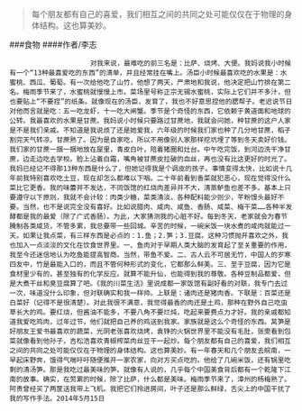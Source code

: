 > 每个朋友都有自己的喜爱，我们相互之间的共同之处可能仅仅在于物理的身体结构。这也算美妙。

###食物
####作者/李志

						对我来说，最难吃的前三名是：比萨、烧烤、大便。我妈说我小时候有一个“13种最喜爱吃的东西”的清单，并且经常挂在嘴上。汤臣小时候最喜欢吃的水果是：水蜜桃、西瓜、葡萄。有一次给他吃了山竹，他想了两天，严肃地和我说，他决定把山竹排在第二名。梅雨季节来了，水蜜桃就慢慢上市。菜场里号称正宗无锡水蜜桃，实际上它们并不多汁，但也要贴上“不要捏”的纸条。就像现在的汤臣，发育了，我也不好意思捏他的腮帮子。老迟说节日对他而言就是吃：五一吃龙虾，十一吃大闸蟹。季节是个奇怪的东西，它依赖于黄道面和地球的公转。我最喜欢的水果是甘蔗。我妈说小时候只要路过甘蔗地，我就会问她，种甘蔗的这户人家是不是我们亲戚。不知道是我说烦了还是她爱我，六年级的时候我们家也种了几分地甘蔗，稻子割完天气转凉，甘蔗熟了。因为是自家吃，所以不用像别人家那样挖坑埋了等到冬天卖好价钱。我们家的甘蔗一捆一捆地放在屋里，青皮白叶，陪着猪圈和灶台。中午吃完饭，到河边洗干净甘蔗，边走边吃去学校。脸上沾着白霜，嘴角被甘蔗皮拉破的血丝，再也没有比这更好的时光了。我妈已经记不得那13种东西是什么了，但她记得我是个调皮的孩子。事情变得太快，比如说十几年前我特别喜欢吃土豆，现在却怎么都难以下咽。二十年前看到香菜就犯恶心，现在觉得没什么菜比它更香。我的味蕾并不发达，不同饭馆的红烧肉差异并不大，清蒸鲈鱼也差不多。基本上只要遵守以下原则，我就不会计较：肉类少糖，菜类清淡，各种配料能少则少，芊粉馒头最好不要。当然，也不是说完全没有喜好。比如说腊肉、咸肉、咸鱼、香肠、咸菜、梅干菜……各种半发酵都是我的最爱（除了广式香肠）。为此，大家猜测我的心脏不好。每到冬天，老家就会为春节腌制各类咸货，不管多累，我总要带一些回城。辛苦的时候，一碗米饭一块水煮的咸肉就能过一天。如果让我点菜，有三样东西是必点的：1.鱼；2.笋；3.豆腐。这种习惯抛开喜欢之外，我也加入一点淡淡的文化在饮食世界里。一、鱼肉对于早期人类大脑的发育起了至关重要的作用，我至今还迷信地认为吃鱼能提高智商。当然，带鱼不爱。二、古人云不可居无竹，中国人的岁寒四友中，竹是最能入口的，而且不管何种形式的变化，它都那么鲜美。三、至于豆腐，因为它是食材里少有的，甚至独有的化学反应。就算不能升仙，也能得到我的尊敬。各种豆制品都爱，但是大煮干丝和臭豆腐算了吧。《我的川菜生活》里说成都一家饭馆有副好看的对联，我专门去过一次，味道没什么印象，但对联确实和我一样帅。上联是：诸肉还是猪肉香。下联是：百菜还是白菜好（记得不是很清楚）。对此我很不满意，我觉得最香的肉还是土鸡，那种在野外自己吃虫草长大的鸡。要红烧，但酱油不能多，不要八角不要烂炖，吃起来要费点力才好。我的亲戚都知道我爱吃鸡肉，过年过节，他们就把自己养的鸡送到我家。家族就是这么个奇怪的东西。莴笋是好朋友王爱书最喜欢的蔬菜，光阴老张喜欢烧烤，袁铮的火锅世界里不能没有毛肚，张雯看到包菜就像看到他孙子，吉松浩喜欢青椒榨菜肉丝豆干一起炒。每个朋友都有自己的喜爱，我们相互之间的共同之处可能仅仅在于物理的身体结构。这也算美妙。有一年春天和几个朋友去皖南，一早起床野奔，饿得气喘吁吁随便推开一家农家，向对方买点吃的。他给了几碗米饭，还有锅里吃剩的清汤笋。那是我吃过最美味的笋。就像有人说的，几乎每个中国美食背后都有一个乾隆下江南的故事。确实，在劳累的时候，除了比萨，什么都是美味。梅雨季节来了，漳州的杨梅熟了。阿贵曾经买了两筐送我带上飞机。我把它们拎进房间，叶子还是那么鲜绿，舌尖上的中国干扰了我的写作手法。2014年5月15日			  		